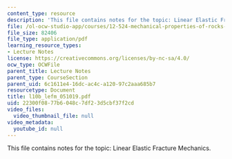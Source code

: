 ```yaml
---
content_type: resource
description: 'This file contains notes for the topic: Linear Elastic Fracture Mechanics.'
file: /ol-ocw-studio-app/courses/12-524-mechanical-properties-of-rocks-fall-2005/22300f0877b6048c7df23d5cbf37f2cd_l10b_lefm_051019.pdf
file_size: 82406
file_type: application/pdf
learning_resource_types:
- Lecture Notes
license: https://creativecommons.org/licenses/by-nc-sa/4.0/
ocw_type: OCWFile
parent_title: Lecture Notes
parent_type: CourseSection
parent_uid: 6c1611e4-16dc-ac4c-a120-97c2aaa685b7
resourcetype: Document
title: l10b_lefm_051019.pdf
uid: 22300f08-77b6-048c-7df2-3d5cbf37f2cd
video_files:
  video_thumbnail_file: null
video_metadata:
  youtube_id: null
---
```

This file contains notes for the topic: Linear Elastic Fracture Mechanics.